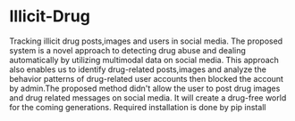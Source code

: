 # Illicit-Drug
Tracking illicit drug posts,images and users in social media.
The proposed system is a novel approach to detecting drug abuse and dealing automatically by utilizing multimodal data on social media. 
This approach also enables us to identify drug-related posts,images and analyze the behavior patterns of drug-related user accounts then blocked the account by admin.The proposed method didn't allow the user to post drug images and drug related messages on social media.
It will create a drug-free world for the coming generations.
Required installation is done by pip install
